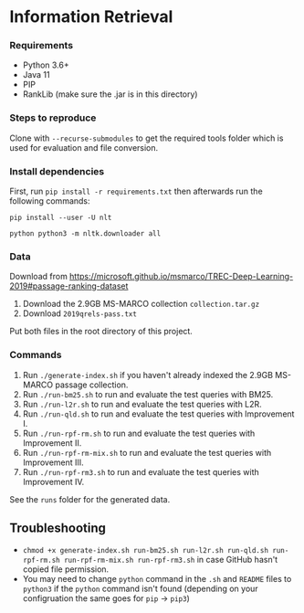 # Information Retrieval

### Requirements
- Python 3.6+
- Java 11
- PIP
- RankLib (make sure the .jar is in this directory)

### Steps to reproduce
Clone with `--recurse-submodules` to get the required tools folder which is used for evaluation and file conversion.

### Install dependencies
First, run `pip install -r requirements.txt` then afterwards run the following commands:

`pip install --user -U nlt`

`python python3 -m nltk.downloader all`

### Data
Download from https://microsoft.github.io/msmarco/TREC-Deep-Learning-2019#passage-ranking-dataset
1. Download the 2.9GB MS-MARCO collection `collection.tar.gz`
2. Download `2019qrels-pass.txt`

Put both files in the root directory of this project.

### Commands
1. Run `./generate-index.sh` if you haven't already indexed the 2.9GB MS-MARCO passage collection.
2. Run `./run-bm25.sh` to run and evaluate the test queries with BM25.
3. Run `./run-l2r.sh` to run and evaluate the test queries with L2R.
3. Run `./run-qld.sh` to run and evaluate the test queries with Improvement I.
3. Run `./run-rpf-rm.sh` to run and evaluate the test queries with Improvement II.
3. Run `./run-rpf-rm-mix.sh` to run and evaluate the test queries with Improvement III.
3. Run `./run-rpf-rm3.sh` to run and evaluate the test queries with Improvement IV.

See the `runs` folder for the generated data.

## Troubleshooting
- `chmod +x generate-index.sh run-bm25.sh run-l2r.sh run-qld.sh run-rpf-rm.sh run-rpf-rm-mix.sh run-rpf-rm3.sh` in case GitHub hasn't copied file permission.
- You may need to change `python` command in the `.sh` and `README` files to `python3` if the `python` command isn't found (depending on your configruation the same goes for `pip` -> `pip3`)
